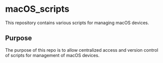 macOS_scripts
===========
This repository contains various scripts for managing macOS devices.

Purpose
-------
The purpose of this repo is to allow centralized access and version control of scripts for management of macOS devices.
